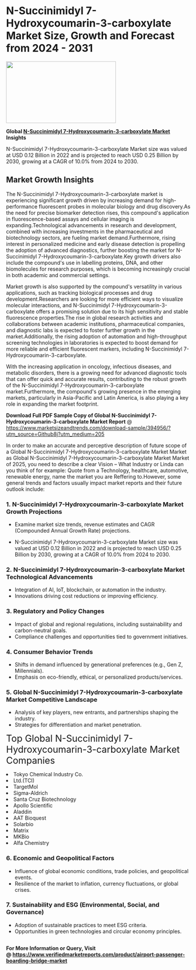 <H1>N-Succinimidyl 7-Hydroxycoumarin-3-carboxylate Market Size, Growth and Forecast from 2024 - 2031</H1><img class="aligncenter size-medium wp-image-584254" src="https://thirdeyenews.in/wp-content/uploads/2024/09/Global-Market-Research-300x168.jpeg" alt="" width="300" height="168" /><p><strong>Global&nbsp;<a href="https://www.marketsizeandtrends.com/download-sample/394956/?utm_source=Github8j?utm_medium=205">N-Succinimidyl 7-Hydroxycoumarin-3-carboxylate Market</a> Insights</strong></p><p>N-Succinimidyl 7-Hydroxycoumarin-3-carboxylate Market size was valued at USD 0.12 Billion in 2022 and is projected to reach USD 0.25 Billion by 2030, growing at a CAGR of 10.0% from 2024 to 2030.</p><p><h2>Market Growth Insights</h2> <p>The N-Succinimidyl 7-Hydroxycoumarin-3-carboxylate market is experiencing significant growth driven by increasing demand for high-performance fluorescent probes in molecular biology and drug discovery.As the need for precise biomarker detection rises, this compound's application in fluorescence-based assays and cellular imaging is expanding.Technological advancements in research and development, combined with increasing investments in the pharmaceutical and biotechnology sectors, are fueling market demand.Furthermore, rising interest in personalized medicine and early disease detection is propelling the adoption of advanced diagnostics, further boosting the market for N-Succinimidyl 7-Hydroxycoumarin-3-carboxylate.Key growth drivers also include the compound's use in labelling proteins, DNA, and other biomolecules for research purposes, which is becoming increasingly crucial in both academic and commercial settings.</p> <p>Market growth is also supported by the compound's versatility in various applications, such as tracking biological processes and drug development.Researchers are looking for more efficient ways to visualize molecular interactions, and N-Succinimidyl 7-Hydroxycoumarin-3-carboxylate offers a promising solution due to its high sensitivity and stable fluorescence properties.The rise in global research activities and collaborations between academic institutions, pharmaceutical companies, and diagnostic labs is expected to foster further growth in the market.Additionally, the rising adoption of automation and high-throughput screening technologies in laboratories is expected to boost demand for more reliable and efficient fluorescent markers, including N-Succinimidyl 7-Hydroxycoumarin-3-carboxylate.</p> <p>With the increasing application in oncology, infectious diseases, and metabolic disorders, there is a growing need for advanced diagnostic tools that can offer quick and accurate results, contributing to the robust growth of the N-Succinimidyl 7-Hydroxycoumarin-3-carboxylate market.Furthermore, the compound's growing presence in the emerging markets, particularly in Asia-Pacific and Latin America, is also playing a key role in expanding the market footprint.</p> <p><span class=""><strong>Download Full PDF Sample Copy of Global N-Succinimidyl 7-Hydroxycoumarin-3-carboxylate Market Report</strong> @ <a href="https://www.marketsizeandtrends.com/download-sample/394956/?utm_source=Github8j?utm_medium=205" target="_blank">https://www.marketsizeandtrends.com/download-sample/394956/?utm_source=Github8j?utm_medium=205</a></span></p><p>In order to make an accurate and perceptive description of future scope of a Global&nbsp;N-Succinimidyl 7-Hydroxycoumarin-3-carboxylate Market Market as Global&nbsp;N-Succinimidyl 7-Hydroxycoumarin-3-carboxylate Market Market of 2025, you need to describe a clear Vision &ndash; What Industry or Linda can you think of for example: Quote from a Technology, healthcare, automotive, renewable energy, name the market you are Reffering to.However, some general trends and factors usually impact market reports and their future outlook include:</p><h3>1.&nbsp;<strong>N-Succinimidyl 7-Hydroxycoumarin-3-carboxylate Market Growth Projections</strong></h3><ul><li>Examine market size trends, revenue estimates and CAGR (Compounded Annual Growth Rate) projections.</li><li><p>N-Succinimidyl 7-Hydroxycoumarin-3-carboxylate Market size was valued at USD 0.12 Billion in 2022 and is projected to reach USD 0.25 Billion by 2030, growing at a CAGR of 10.0% from 2024 to 2030.</p></li></ul><h3>2.&nbsp;<strong>N-Succinimidyl 7-Hydroxycoumarin-3-carboxylate Market Technological Advancements</strong></h3><ul><li>Integration of AI, IoT, blockchain, or automation in the industry.</li><li>Innovations driving cost reductions or improving efficiency.</li></ul><h3>3.&nbsp;<strong>Regulatory and Policy Changes</strong></h3><ul><li>Impact of global and regional regulations, including sustainability and carbon-neutral goals.</li><li>Compliance challenges and opportunities tied to government initiatives.</li></ul><h3>4.&nbsp;<strong>Consumer Behavior Trends</strong></h3><ul><li>Shifts in demand influenced by generational preferences (e.g., Gen Z, Millennials).</li><li>Emphasis on eco-friendly, ethical, or personalized products/services.</li></ul><h3>5.&nbsp;<strong>Global N-Succinimidyl 7-Hydroxycoumarin-3-carboxylate Market Competitive Landscape</strong></h3><ul><li>Analysis of key players, new entrants, and partnerships shaping the industry.</li><li>Strategies for differentiation and market penetration.</li></ul><p data-pm-slice="1 1 []"><span style="color: inherit; font-family: inherit; font-size: 25px;">Top Global N-Succinimidyl 7-Hydroxycoumarin-3-carboxylate Market Companies</span></p><div class="" data-test-id=""><p><li>Tokyo Chemical Industry Co.</li><li> Ltd.(TCI)</li><li> TargetMol</li><li> Sigma-Aldrich</li><li> Santa Cruz Biotechnology</li><li> Apollo Scientific</li><li> Aladdin</li><li> AAT Bioquest</li><li> Solarbio</li><li> Matrix</li><li> MKBio</li><li> Alfa Chemistry</li></p></div><h3>6.&nbsp;<strong>Economic and Geopolitical Factors</strong></h3><ul><li>Influence of global economic conditions, trade policies, and geopolitical events.</li><li>Resilience of the market to inflation, currency fluctuations, or global crises.</li></ul><h3>7.&nbsp;<strong>Sustainability and ESG (Environmental, Social, and Governance)</strong></h3><ul><li>Adoption of sustainable practices to meet ESG criteria.</li><li>Opportunities in green technologies and circular economy principles.</li></ul><h2><strong style="font-size: 14px;">For More Information or Query, Visit @&nbsp;</strong><a style="background-color: #ffffff; font-size: 14px;" href="https://www.marketsizeandtrends.com/report/n-succinimidyl-7-hydroxycoumarin-3-carboxylate-market/" target="_blank">https://www.verifiedmarketreports.com/product/airport-passenger-boarding-bridge-market</a></h2>
